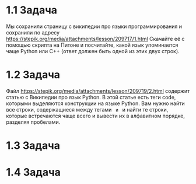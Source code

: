 # 1.1 Задача

Мы сохранили страницу с википедии про языки программирования и сохранили по адресу https://stepik.org/media/attachments/lesson/209717/1.html
Скачайте её с помощью скрипта на Питоне и посчитайте, какой язык упоминается чаще Python или C++ (ответ должен быть одной из этих двух строк).


# 1.2 Задача

Файл https://stepik.org/media/attachments/lesson/209719/2.html содержит статью с Википедии про язык Python. В этой статье есть теги code, которыми выделяются конструкции на языке Python. Вам нужно найти все строки, содержащиеся между тегами <code> и </code> и найти те строки, которые встречаются чаще всего и вывести их в алфавитном порядке, разделяя пробелами.


# 1.3 Задача

# 1.4 Задача